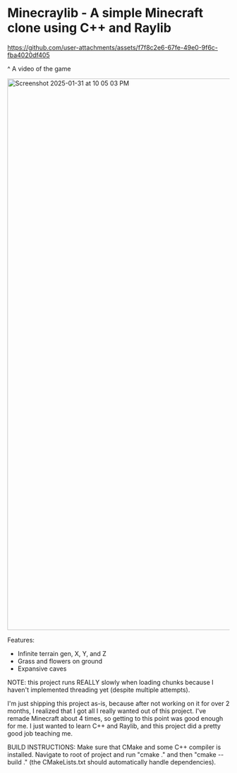 # Minecraylib - A simple Minecraft clone using C++ and Raylib

https://github.com/user-attachments/assets/f7f8c2e6-67fe-49e0-9f6c-fba4020df405

^ A video of the game

<img width="1251" alt="Screenshot 2025-01-31 at 10 05 03 PM" src="https://github.com/user-attachments/assets/b4716278-8f87-46f5-9c42-4d3f50e1aeef" />

Features:
* Infinite terrain gen, X, Y, and Z
* Grass and flowers on ground
* Expansive caves

NOTE: this project runs REALLY slowly when loading chunks because I haven't implemented threading yet (despite multiple attempts). 

I'm just shipping this project as-is, because after not working on it for over 2 months, I realized that I got all I really wanted out of this project. I've remade Minecraft about 4 times, so getting to this point was good enough for me. I just wanted to learn C++ and Raylib, and this project did a pretty good job teaching me.

BUILD INSTRUCTIONS: Make sure that CMake and some C++ compiler is installed. Navigate to root of project and run "cmake ." and then "cmake --build ." (the CMakeLists.txt should automatically handle dependencies).
